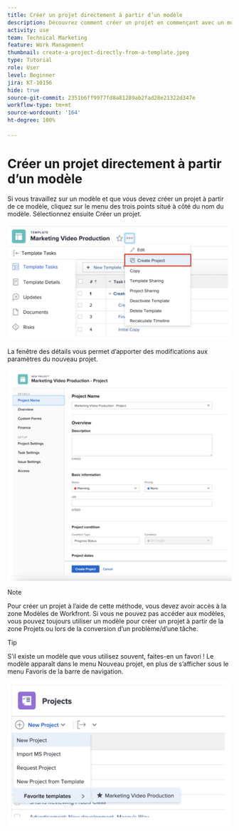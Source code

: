 ```yaml
---
title: Créer un projet directement à partir d’un modèle
description: Découvrez comment créer un projet en commençant avec un modèle déjà créé.
activity: use
team: Technical Marketing
feature: Work Management
thumbnail: create-a-project-directly-from-a-template.jpeg
type: Tutorial
role: User
level: Beginner
jira: KT-10156
hide: true
source-git-commit: 2351b6ff9977fd8a81289ab2fad28e21322d347e
workflow-type: tm+mt
source-wordcount: '164'
ht-degree: 100%

---
```


# Créer un projet directement à partir d’un modèle

Si vous travaillez sur un modèle et que vous devez créer un projet à partir de ce modèle, cliquez sur le menu des trois points situé à côté du nom du modèle. Sélectionnez ensuite Créer un projet.

![Option Créer un projet dans le menu](assets/direct-template-01.png)

La fenêtre des détails vous permet d’apporter des modifications aux paramètres du nouveau projet.

![Page de création de projet](assets/direct-template-02.png)

>[!NOTE]
>
>Pour créer un projet à l’aide de cette méthode, vous devez avoir accès à la zone Modèles de Workfront. Si vous ne pouvez pas accéder aux modèles, vous pouvez toujours utiliser un modèle pour créer un projet à partir de la zone Projets ou lors de la conversion d’un problème/d’une tâche.

>[!TIP]
>
>S’il existe un modèle que vous utilisez souvent, faites-en un favori ! Le modèle apparaît dans le menu Nouveau projet, en plus de s’afficher sous le menu Favoris de la barre de navigation.


![Modèles favoris de nouveau projet](assets/direct-template-03.png)
